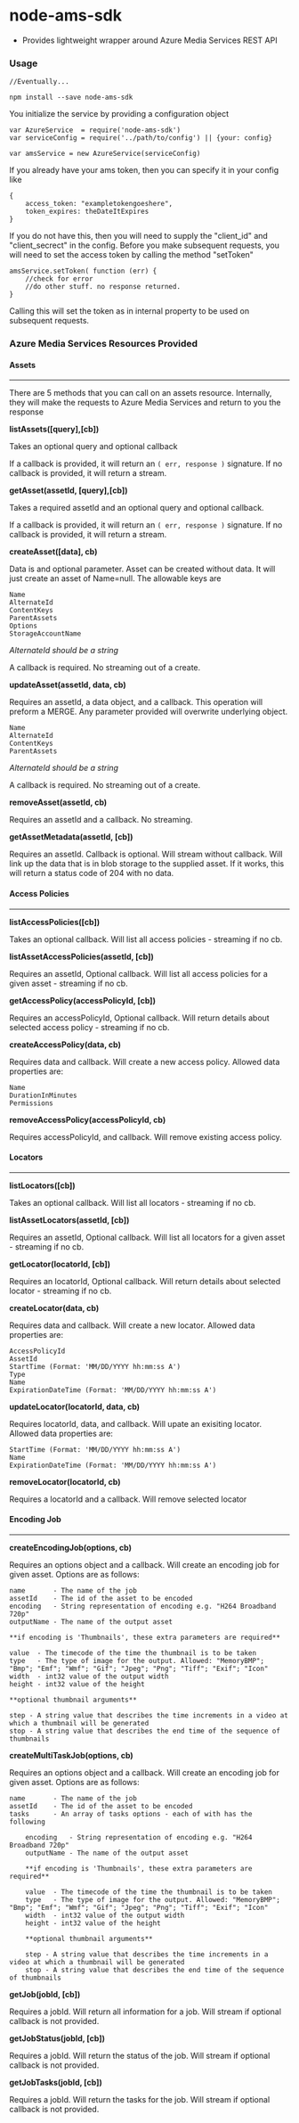 node-ams-sdk
============

* Provides lightweight wrapper around Azure Media Services REST API


### Usage


```
//Eventually...

npm install --save node-ams-sdk

```

You initialize the service by providing a configuration object

```
var AzureService  = require('node-ams-sdk')
var serviceConfig = require('../path/to/config') || {your: config}

var amsService = new AzureService(serviceConfig)

```

If you already have your ams token, then you can specify it in your config like

```
{
    access_token: "exampletokengoeshere",
    token_expires: theDateItExpires
}
```

If you do not have this, then you will need to supply the "client_id" and "client_secrect" in the config. Before you make subsequent requests, you will need to set the access token by calling the method "setToken"

```
amsService.setToken( function (err) {
    //check for error
    //do other stuff. no response returned.
}
```
Calling this will set the token as in internal property to be used on subsequent requests.

### Azure Media Services Resources Provided

#### Assets
-----------

There are 5 methods that you can call on an assets resource. Internally, they will make the requests to Azure Media Services and return to you the response

**listAssets([query],[cb])**

Takes an optional query and optional callback

If a callback is provided, it will return an ```( err, response )``` signature. If no callback is provided, it will return a stream.


**getAsset(assetId, [query],[cb])**

Takes a required assetId and an optional query and optional callback.

If a callback is provided, it will return an ```( err, response )``` signature. If no callback is provided, it will return a stream.

**createAsset([data], cb)**

Data is and optional parameter. Asset can be created without data. It will just create an asset of Name=null. The allowable keys are

```
Name
AlternateId
ContentKeys
ParentAssets
Options
StorageAccountName
```

*AlternateId should be a string*

A callback is required. No streaming out of a create.

**updateAsset(assetId, data, cb)**

Requires an assetId, a data object, and a callback. This operation will preform a MERGE. Any parameter provided will overwrite underlying object.

```
Name
AlternateId
ContentKeys
ParentAssets
```

*AlternateId should be a string*

A callback is required. No streaming out of a create.

**removeAsset(assetId, cb)**

Requires an assetId and a callback. No streaming.

**getAssetMetadata(assetId, [cb])**

Requires an assetId. Callback is optional. Will stream without callback. Will link up the data that is in blob storage to the supplied asset. If it works, this will return a status code of 204 with no data.


#### Access Policies
---------------------

**listAccessPolicies([cb])**

Takes an optional callback. Will list all access policies - streaming if no cb.

**listAssetAccessPolicies(assetId, [cb])**

Requires an assetId, Optional callback. Will list all access policies for a given asset - streaming if no cb.

**getAccessPolicy(accessPolicyId, [cb])**

Requires an accessPolicyId, Optional callback. Will return details about selected access policy - streaming if no cb.

**createAccessPolicy(data, cb)**

Requires data and callback. Will create a new access policy. Allowed data properties are:

```
Name
DurationInMinutes
Permissions
```

**removeAccessPolicy(accessPolicyId, cb)**

Requires accessPolicyId, and callback. Will remove existing access policy.

#### Locators
-------------

**listLocators([cb])**

Takes an optional callback. Will list all locators - streaming if no cb.

**listAssetLocators(assetId, [cb])**

Requires an assetId, Optional callback. Will list all locators for a given asset - streaming if no cb.

**getLocator(locatorId, [cb])**

Requires an locatorId, Optional callback. Will return details about selected locator - streaming if no cb.

**createLocator(data, cb)**

Requires data and callback. Will create a new locator. Allowed data properties are:

```
AccessPolicyId
AssetId
StartTime (Format: 'MM/DD/YYYY hh:mm:ss A')
Type
Name
ExpirationDateTime (Format: 'MM/DD/YYYY hh:mm:ss A')
```

**updateLocator(locatorId, data, cb)**

Requires locatorId, data, and callback. Will upate an exisiting locator. Allowed data properties are:

```
StartTime (Format: 'MM/DD/YYYY hh:mm:ss A')
Name
ExpirationDateTime (Format: 'MM/DD/YYYY hh:mm:ss A')
```

**removeLocator(locatorId, cb)**

Requires a locatorId and a callback. Will remove selected locator

#### Encoding Job
-----------------

**createEncodingJob(options, cb)**

Requires an options object and a callback. Will create an encoding job for given asset. Options are as follows:

```
name       - The name of the job
assetId    - The id of the asset to be encoded
encoding   - String representation of encoding e.g. "H264 Broadband 720p"
outputName - The name of the output asset

**if encoding is 'Thumbnails', these extra parameters are required**

value  - The timecode of the time the thumbnail is to be taken
type   - The type of image for the output. Allowed: "MemoryBMP"; "Bmp"; "Emf"; "Wmf"; "Gif"; "Jpeg"; "Png"; "Tiff"; "Exif"; "Icon"
width  - int32 value of the output width
height - int32 value of the height

**optional thumbnail arguments**

step - A string value that describes the time increments in a video at which a thumbnail will be generated
stop - A string value that describes the end time of the sequence of thumbnails

```


**createMultiTaskJob(options, cb)**

Requires an options object and a callback. Will create an encoding job for given asset. Options are as follows:

```
name       - The name of the job
assetId    - The id of the asset to be encoded
tasks      - An array of tasks options - each of with has the following

    encoding   - String representation of encoding e.g. "H264 Broadband 720p"
    outputName - The name of the output asset

    **if encoding is 'Thumbnails', these extra parameters are required**

    value  - The timecode of the time the thumbnail is to be taken
    type   - The type of image for the output. Allowed: "MemoryBMP"; "Bmp"; "Emf"; "Wmf"; "Gif"; "Jpeg"; "Png"; "Tiff"; "Exif"; "Icon"
    width  - int32 value of the output width
    height - int32 value of the height

    **optional thumbnail arguments**

    step - A string value that describes the time increments in a video at which a thumbnail will be generated
    stop - A string value that describes the end time of the sequence of thumbnails

```


**getJob(jobId, [cb])**

Requires a jobId. Will return all information for a job. Will stream if optional callback is not provided.

**getJobStatus(jobId, [cb])**

Requires a jobId. Will return the status of the job. Will stream if optional callback is not provided.

**getJobTasks(jobId, [cb])**

Requires a jobId. Will return the tasks for the job. Will stream if optional callback is not provided.